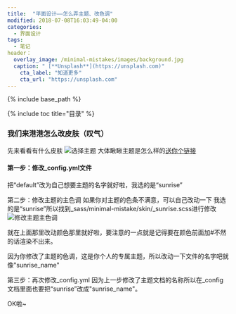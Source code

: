 ```yaml
---
title:  "平面设计——怎么弄主题、改色调"
modified: 2018-07-08T16:03:49-04:00
categories: 
  - 界面设计
tags:
  - 笔记
header：
  overlay_image: /minimal-mistakes/images/background.jpg
  caption: " [**Unsplash**](https://unsplash.com)"
 	cta_label: "知道更多"
 	cta_url: "https://unsplash.com"
---
```

{% include base_path %}
 	 	  
{% include toc title="目录" %}
 	 	  

### 我们来港港怎么改皮肤（叹气）

先来看看有什么皮肤
![选择主题](/minimal-mistakes/images/截图集合/选择主题.png)
大体瞅瞅主题是怎么样的[送你个链接](https://mmistakes.github.io/minimal-mistakes/docs/configuration/)
#### 第一步：修改_config.yml文件
把“default”改为自己想要主题的名字就好啦，我选的是“sunrise”

第二步：修改主题的主色调
如果你对主题的色条不满意，可以自己改动一下
我选的是“sunrise”所以找到_sass/minimal-mistake/skin/_sunrise.scss进行修改
![修改主题主色调](/minimal-mistakes/images/截图集合/修改主题主色调.png)

就在上面那里改动颜色那里就好啦，要注意的一点就是记得要在颜色前面加#不然的话渲染不出来。

因为你修改了主题的色调，这是你个人的专属主题，所以改动一下文件的名字吧就像"sunrise_name"

第三步：再次修改_config.yml
因为上一步修改了主题文档的名称所以在_config文档里面也要把“sunrise”改成"sunrise_name"。
 	
OK啦~